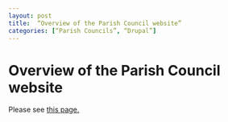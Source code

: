 ```yaml
--- 
layout: post
title:  “Overview of the Parish Council website”
categories: [“Parish Councils”, “Drupal”]
--- 
```


# Overview of the Parish Council website

Please see [this page.](/simplerbapc)